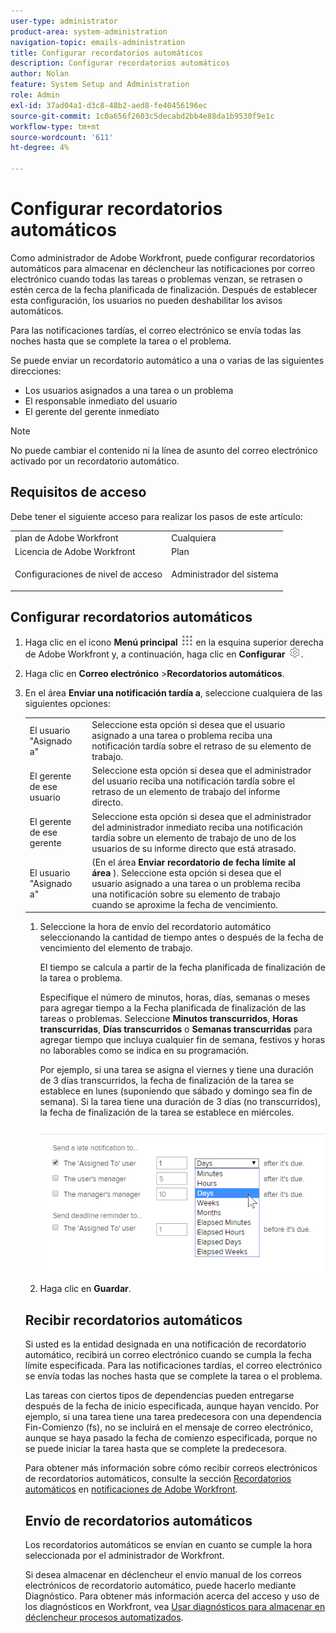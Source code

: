 ```yaml
---
user-type: administrator
product-area: system-administration
navigation-topic: emails-administration
title: Configurar recordatorios automáticos
description: Configurar recordatorios automáticos
author: Nolan
feature: System Setup and Administration
role: Admin
exl-id: 37ad04a1-d3c8-48b2-aed8-fe40456196ec
source-git-commit: 1c0a656f2603c5decabd2bb4e88da1b9530f9e1c
workflow-type: tm+mt
source-wordcount: '611'
ht-degree: 4%

---
```


# Configurar recordatorios automáticos

<!--DON'T DELETE, DRAFT OR HIDE THIS ARTICLE. IT IS LINKED TO THE PRODUCT, THROUGH THE CONTEXT SENSITIVE HELP LINKS.-->

Como administrador de Adobe Workfront, puede configurar recordatorios automáticos para almacenar en déclencheur las notificaciones por correo electrónico cuando todas las tareas o problemas venzan, se retrasen o estén cerca de la fecha planificada de finalización. Después de establecer esta configuración, los usuarios no pueden deshabilitar los avisos automáticos.

Para las notificaciones tardías, el correo electrónico se envía todas las noches hasta que se complete la tarea o el problema.

Se puede enviar un recordatorio automático a una o varias de las siguientes direcciones:

* Los usuarios asignados a una tarea o un problema
* El responsable inmediato del usuario
* El gerente del gerente inmediato

>[!NOTE]
>
>No puede cambiar el contenido ni la línea de asunto del correo electrónico activado por un recordatorio automático.

## Requisitos de acceso

Debe tener el siguiente acceso para realizar los pasos de este artículo:

<table style="table-layout:auto"> 
 <col> 
 <col> 
 <tbody> 
  <tr> 
   <td role="rowheader">plan de Adobe Workfront</td> 
   <td>Cualquiera</td> 
  </tr> 
  <tr> 
   <td role="rowheader">Licencia de Adobe Workfront</td> 
   <td>Plan</td> 
  </tr> 
  <tr> 
   <td role="rowheader">Configuraciones de nivel de acceso</td> 
   <td> <p>Administrador del sistema</p> </td> 
  </tr> 
 </tbody> 
</table>

## Configurar recordatorios automáticos

1. Haga clic en el icono **Menú principal** ![](assets/main-menu-icon.png) en la esquina superior derecha de Adobe Workfront y, a continuación, haga clic en **Configurar** ![](assets/gear-icon-settings.png).

1. Haga clic en **Correo electrónico** >**Recordatorios automáticos**.

1. En el área **Enviar una notificación tardía a**, seleccione cualquiera de las siguientes opciones:

   <table>
    <tr>
        <td>El usuario "Asignado a"</td>
        <td>Seleccione esta opción si desea que el usuario asignado a una tarea o problema reciba una notificación tardía sobre el retraso de su elemento de trabajo.</td>
        <td></td>
    </tr>
    <tr>
        <td>El gerente de ese usuario</td>
        <td>Seleccione esta opción si desea que el administrador del usuario reciba una notificación tardía sobre el retraso de un elemento de trabajo del informe directo.</td>
        <td></td>
    </tr>
    <tr>
        <td>El gerente de ese gerente</td>
        <td>Seleccione esta opción si desea que el administrador del administrador inmediato reciba una notificación tardía sobre un elemento de trabajo de uno de los usuarios de su informe directo que está atrasado.</td>
        <td></td>
    </tr>
    <tr>
        <td>El usuario "Asignado a"</td>
        <td>(En el área <b>Enviar recordatorio de fecha límite al área </b>). Seleccione esta opción si desea que el usuario asignado a una tarea o un problema reciba una notificación sobre su elemento de trabajo cuando se aproxime la fecha de vencimiento.</td>
        <td></td>
    </tr>
</table>

1. Seleccione la hora de envío del recordatorio automático seleccionando la cantidad de tiempo antes o después de la fecha de vencimiento del elemento de trabajo.

   El tiempo se calcula a partir de la fecha planificada de finalización de la tarea o problema.

   Especifique el número de minutos, horas, días, semanas o meses para agregar tiempo a la Fecha planificada de finalización de las tareas o problemas. Seleccione **Minutos transcurridos**, **Horas transcurridas**, **Días transcurridos** o **Semanas transcurridas** para agregar tiempo que incluya cualquier fin de semana, festivos y horas no laborables como se indica en su programación.

   Por ejemplo, si una tarea se asigna el viernes y tiene una duración de 3 días transcurridos, la fecha de finalización de la tarea se establece en lunes (suponiendo que sábado y domingo sea fin de semana). Si la tarea tiene una duración de 3 días (no transcurridos), la fecha de finalización de la tarea se establece en miércoles.

   ![](assets/time-increments-for-automatic-reminder.png)

1. Haga clic en **Guardar**.

## Recibir recordatorios automáticos

Si usted es la entidad designada en una notificación de recordatorio automático, recibirá un correo electrónico cuando se cumpla la fecha límite especificada. Para las notificaciones tardías, el correo electrónico se envía todas las noches hasta que se complete la tarea o el problema.

Las tareas con ciertos tipos de dependencias pueden entregarse después de la fecha de inicio especificada, aunque hayan vencido. Por ejemplo, si una tarea tiene una tarea predecesora con una dependencia Fin-Comienzo (fs), no se incluirá en el mensaje de correo electrónico, aunque se haya pasado la fecha de comienzo especificada, porque no se puede iniciar la tarea hasta que se complete la predecesora.

Para obtener más información sobre cómo recibir correos electrónicos de recordatorios automáticos, consulte la sección [Recordatorios automáticos](../../../workfront-basics/using-notifications/wf-notifications.md#automatic-reminders) en [notificaciones de Adobe Workfront](../../../workfront-basics/using-notifications/wf-notifications.md).

## Envío de recordatorios automáticos

Los recordatorios automáticos se envían en cuanto se cumple la hora seleccionada por el administrador de Workfront.

Si desea almacenar en déclencheur el envío manual de los correos electrónicos de recordatorio automático, puede hacerlo mediante Diagnóstico. Para obtener más información acerca del acceso y uso de los diagnósticos en Workfront, vea [Usar diagnósticos para almacenar en déclencheur procesos automatizados](../../../administration-and-setup/manage-workfront/run-diagnostics/use-diagnostics-to-trigger-automated-processes.md).

